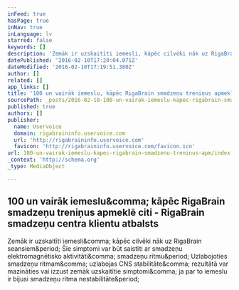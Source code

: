 ```yaml
---
inFeed: true
hasPage: true
inNav: true
inLanguage: lv
starred: false
keywords: []
description: 'Zemāk ir uzskaitīti iemesli, kāpēc cilvēki nāk uz RigaBrain seansiem. Šie simptomi var būt saistīti ar smadzeņu elektromagnētisko aktivitāti, smadzeņu ritmu. Uzlabojoties smadzeņu ritmam, uzlabojas CNS stabilitāte, rezultātā var mazināties vai izzust zemāk uzskaitītie simptomi, ja par to iemeslu ir bijusi smadzeņu ritma nestabilitāte.'
datePublished: '2016-02-10T17:20:04.071Z'
dateModified: '2016-02-10T17:19:51.380Z'
author: []
related: []
app_links: []
title: '100 un vairāk iemeslu, kāpēc RigaBrain smadzeņu treniņus apmeklē citi '
sourcePath: _posts/2016-02-10-100-un-vairak-iemeslu-kapec-rigabrain-smadzenu-treninus-apm.md
published: true
authors: []
publisher:
  name: Uservoice
  domain: rigabraininfo.uservoice.com
  url: 'http://rigabraininfo.uservoice.com'
  favicon: 'http://rigabraininfo.uservoice.com/favicon.ico'
url: 100-un-vairak-iemeslu-kapec-rigabrain-smadzenu-treninus-apm/index.html
_context: 'http://schema.org'
_type: MediaObject

---
```

<article style=""><h1>100 un vairāk iemeslu&amp;comma; kāpēc RigaBrain smadzeņu treniņus apmeklē citi - RigaBrain smadzeņu centra klientu atbalsts</h1><p>Zemāk ir uzskaitīti iemesli&amp;comma; kāpēc cilvēki nāk uz RigaBrain seansiem&amp;period; Šie simptomi var būt saistīti ar smadzeņu elektromagnētisko aktivitāti&amp;comma; smadzeņu ritmu&amp;period; Uzlabojoties smadzeņu ritmam&amp;comma; uzlabojas CNS stabilitāte&amp;comma; rezultātā var mazināties vai izzust zemāk uzskaitītie simptomi&amp;comma; ja par to iemeslu ir bijusi smadzeņu ritma nestabilitāte&amp;period;</p></article>